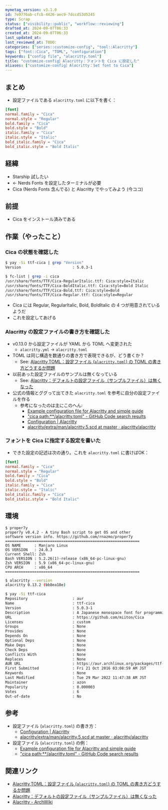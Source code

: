 ```yaml
---
mymetag_version: v3.1.0
id: 7e9776ab-cfcb-4426-aec9-7dccd53d5245
type: Scrap
status: ["visibility::public", "workflow::reviewing"]
drafted_at: 2024-09-07T06:33
created_at: 2024-09-07T06:33
last_updated_at:
last_reviewed_at: TODO:
categories: ["series::customize-config", "tool::Alacritty"]
tags: ["font::Cica", "TOML", "configuration"]
keywords: ["config file", "alacritty.toml"]
title: "customize-config］Alacritty：フォントを Cica に設定した"
aliases: ["customize-config］Alacritty：Set font to Cica"]
---
```


## まとめ

- 設定ファイルである `alacritty.toml` に以下を書く：

```toml
[font]
normal.family = "Cica"
normal.style = "Regular"
bold.family = "Cica"
bold.style = "Bold"
italic.family = "Cica"
italic.style = "Italic"
bold_italic.family = "Cica"
bold_italic.style = "Bold Italic"
```

## 経緯

- Starship 試したい
- <- Nerds Fonts を設定したターミナルが必要
- Cica (Nerds Fonts 含んでる) と Alacritty でやってみよう (今ココ)

## 前提

- Cica をインストール済みである

## 作業（やったこと）

### Cica の状態を確認した

```sh
$ yay -Si ttf-cica | grep "Version"
Version                       : 5.0.3-1

$ fc-list | grep -i cica
/usr/share/fonts/TTF/Cica-RegularItalic.ttf: Cica:style=Italic
/usr/share/fonts/TTF/Cica-BoldItalic.ttf: Cica:style=Bold Italic
/usr/share/fonts/TTF/Cica-Bold.ttf: Cica:style=Bold
/usr/share/fonts/TTF/Cica-Regular.ttf: Cica:style=Regular
```

- Cica には Regular, RegularItalic, Bold, BoldItalic の 4 つが用意されているようだ
- これを設定してあげる

### Alacritty の設定ファイルの書き方を確認した

- v0.13.0 から設定ファイルが YAML から TOML へ変更された
  - `alacritty.yml` -> `alacritty.toml`
- TOML は同じ構造を数通りの書き方で表現できるが、どう書くか？
  - See: [Alacritty,TOML：設定ファイル (`alacritty.toml`) の TOML の書き方どうするか問題](./7ed73067-19bc-4c6e-b218-2147736859a8.md)
- 以前あった設定ファイルのサンプルは無くなっている
  - See: [Alacritty：デフォルトの設定ファイル（サンプルファイル）は無くなった](23b8da9a-66c9-47a7-a355-aae3630fa382.md)
- 公式の情報とググって出てきた `alacritty.toml` を参考に自分の設定ファイルを作る
  - 参考になったのは主にこのへん:
    - [Example configuration file for Alacritty and simple guide](https://gist.github.com/ritog/76081f97681e7079d11ec163a5bd4141)
    - ["cica path:**/alacritty.toml" - GitHub Code search results](https://github.com/search?q=cica+path%3A**%2Falacritty.toml&type=code&ref=advsearch)
    - [Configuration | Alacritty](https://alacritty.org/config-alacritty.html)
    - [alacritty/extra/man/alacritty.5.scd at master · alacritty/alacritty](https://github.com/alacritty/alacritty/blob/b125b99dd3886a3517f8ecf91dc6cae1ca5378fb/extra/man/alacritty.5.scd)

### フォントを Cica に指定する設定を書いた

- できた設定の記述は次の通り。これを `alacritty.toml` に書けばOK：

```toml
[font]
normal.family = "Cica"
normal.style = "Regular"
bold.family = "Cica"
bold.style = "Bold"
italic.family = "Cica"
italic.style = "Italic"
bold_italic.family = "Cica"
bold_italic.style = "Bold Italic"
```

## 環境

```console
$ proper7y
proper7y v0.4.2 - A tiny Bash script to get OS and other
software version info. https://github.com/rnazmo/proper7y
============================================================
OS NAME      : Manjaro Linux
OS VERSION   : 24.0.3
Current Shell: Zsh
Bash VERSION : 5.2.26(1)-release (x86_64-pc-linux-gnu)
Zsh VERSION  : 5.9 (x86_64-pc-linux-gnu)
CPU ARCH     : x86_64
============================================================
```

```sh
$ alacritty --version
alacritty 0.13.2 (bb8ea18e)
```

```sh
$ yay -Si ttf-cica
Repository                    : aur
Name                          : ttf-cica
Version                       : 5.0.3-1
Description                   : A Japanese monospace font for programming
URL                           : https://github.com/miiton/Cica
Licenses                      : custom
Groups                        : None
Provides                      : None
Depends On                    : None
Optional Deps                 : None
Make Deps                     : None
Check Deps                    : None
Conflicts With                : None
Replaces                      : None
AUR URL                       : https://aur.archlinux.org/packages/ttf-cica
First Submitted               : Fri 21 Oct 2016 03:08:59 AM JST
Keywords                      : None
Last Modified                 : Tue 29 Mar 2022 11:47:38 AM JST
Maintainer                    : azon
Popularity                    : 0.000003
Votes                         : 6
Out-of-date                   : No
```

## 参考

- 設定ファイル (`alacritty.toml`) の書き方：
  - [Configuration | Alacritty](https://alacritty.org/config-alacritty.html)
  - [alacritty/extra/man/alacritty.5.scd at master · alacritty/alacritty](https://github.com/alacritty/alacritty/blob/b125b99dd3886a3517f8ecf91dc6cae1ca5378fb/extra/man/alacritty.5.scd)
- 設定ファイル (`alacritty.toml`) の例：
  - [Example configuration file for Alacritty and simple guide](https://gist.github.com/ritog/76081f97681e7079d11ec163a5bd4141)
  - ["cica path:**/alacritty.toml" - GitHub Code search results](https://github.com/search?q=cica+path%3A**%2Falacritty.toml&type=code&ref=advsearch)

## 関連リンク

- [Alacritty,TOML：設定ファイル (`alacritty.toml`) の TOML の書き方どうするか問題](./7ed73067-19bc-4c6e-b218-2147736859a8.md)
- [Alacritty：デフォルトの設定ファイル（サンプルファイル）は無くなった](23b8da9a-66c9-47a7-a355-aae3630fa382.md)
- [Alacritty - ArchWiki](https://wiki.archlinux.jp/index.php/Alacritty)

